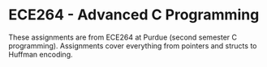 # ECE264 - Advanced C Programming

These assignments are from ECE264 at Purdue (second semester C programming). Assignments cover everything from pointers and structs to Huffman encoding.
